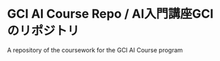 # GCI AI Course Repo / AI入門講座GCIのリポジトリ

A repository of the coursework for the GCI AI Course program
